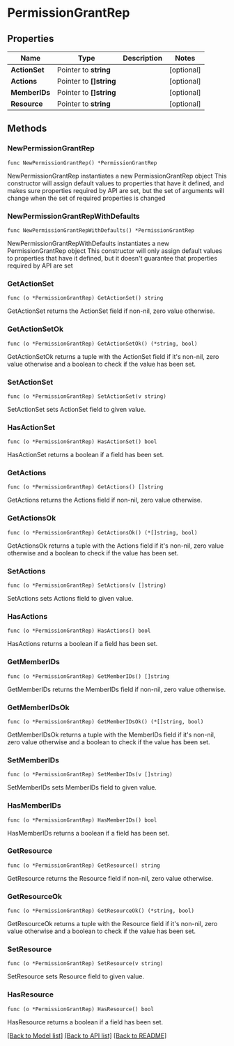 # PermissionGrantRep

## Properties

Name | Type | Description | Notes
------------ | ------------- | ------------- | -------------
**ActionSet** | Pointer to **string** |  | [optional] 
**Actions** | Pointer to **[]string** |  | [optional] 
**MemberIDs** | Pointer to **[]string** |  | [optional] 
**Resource** | Pointer to **string** |  | [optional] 

## Methods

### NewPermissionGrantRep

`func NewPermissionGrantRep() *PermissionGrantRep`

NewPermissionGrantRep instantiates a new PermissionGrantRep object
This constructor will assign default values to properties that have it defined,
and makes sure properties required by API are set, but the set of arguments
will change when the set of required properties is changed

### NewPermissionGrantRepWithDefaults

`func NewPermissionGrantRepWithDefaults() *PermissionGrantRep`

NewPermissionGrantRepWithDefaults instantiates a new PermissionGrantRep object
This constructor will only assign default values to properties that have it defined,
but it doesn't guarantee that properties required by API are set

### GetActionSet

`func (o *PermissionGrantRep) GetActionSet() string`

GetActionSet returns the ActionSet field if non-nil, zero value otherwise.

### GetActionSetOk

`func (o *PermissionGrantRep) GetActionSetOk() (*string, bool)`

GetActionSetOk returns a tuple with the ActionSet field if it's non-nil, zero value otherwise
and a boolean to check if the value has been set.

### SetActionSet

`func (o *PermissionGrantRep) SetActionSet(v string)`

SetActionSet sets ActionSet field to given value.

### HasActionSet

`func (o *PermissionGrantRep) HasActionSet() bool`

HasActionSet returns a boolean if a field has been set.

### GetActions

`func (o *PermissionGrantRep) GetActions() []string`

GetActions returns the Actions field if non-nil, zero value otherwise.

### GetActionsOk

`func (o *PermissionGrantRep) GetActionsOk() (*[]string, bool)`

GetActionsOk returns a tuple with the Actions field if it's non-nil, zero value otherwise
and a boolean to check if the value has been set.

### SetActions

`func (o *PermissionGrantRep) SetActions(v []string)`

SetActions sets Actions field to given value.

### HasActions

`func (o *PermissionGrantRep) HasActions() bool`

HasActions returns a boolean if a field has been set.

### GetMemberIDs

`func (o *PermissionGrantRep) GetMemberIDs() []string`

GetMemberIDs returns the MemberIDs field if non-nil, zero value otherwise.

### GetMemberIDsOk

`func (o *PermissionGrantRep) GetMemberIDsOk() (*[]string, bool)`

GetMemberIDsOk returns a tuple with the MemberIDs field if it's non-nil, zero value otherwise
and a boolean to check if the value has been set.

### SetMemberIDs

`func (o *PermissionGrantRep) SetMemberIDs(v []string)`

SetMemberIDs sets MemberIDs field to given value.

### HasMemberIDs

`func (o *PermissionGrantRep) HasMemberIDs() bool`

HasMemberIDs returns a boolean if a field has been set.

### GetResource

`func (o *PermissionGrantRep) GetResource() string`

GetResource returns the Resource field if non-nil, zero value otherwise.

### GetResourceOk

`func (o *PermissionGrantRep) GetResourceOk() (*string, bool)`

GetResourceOk returns a tuple with the Resource field if it's non-nil, zero value otherwise
and a boolean to check if the value has been set.

### SetResource

`func (o *PermissionGrantRep) SetResource(v string)`

SetResource sets Resource field to given value.

### HasResource

`func (o *PermissionGrantRep) HasResource() bool`

HasResource returns a boolean if a field has been set.


[[Back to Model list]](../README.md#documentation-for-models) [[Back to API list]](../README.md#documentation-for-api-endpoints) [[Back to README]](../README.md)


